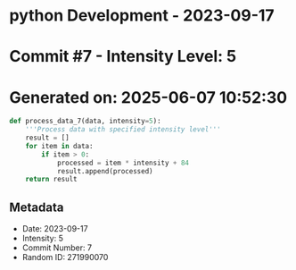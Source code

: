 ﻿# python Development - 2023-09-17
# Commit #7 - Intensity Level: 5
# Generated on: 2025-06-07 10:52:30
```python
def process_data_7(data, intensity=5):
    '''Process data with specified intensity level'''
    result = []
    for item in data:
        if item > 0:
            processed = item * intensity + 84
            result.append(processed)
    return result
```
## Metadata
- Date: 2023-09-17
- Intensity: 5
- Commit Number: 7
- Random ID: 271990070
